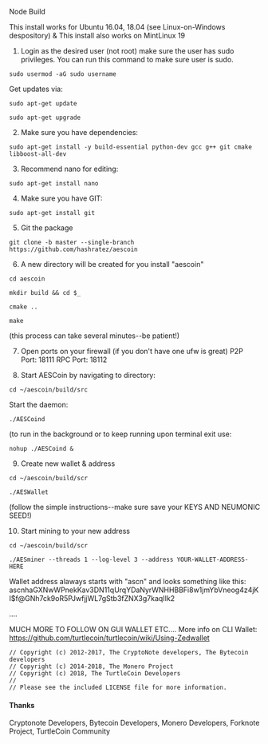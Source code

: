 Node Build

This install works for Ubuntu 16.04, 18.04 (see Linux-on-Windows despository) & This install also works on MintLinux 19  

1. Login as the desired user (not root) make sure the user has sudo privileges.  You can run this command to make sure user is sudo.
```
sudo usermod -aG sudo username
```
Get updates via:
```
sudo apt-get update
```
```
sudo apt-get upgrade
```
2. Make sure you have dependencies:
```
sudo apt-get install -y build-essential python-dev gcc g++ git cmake libboost-all-dev
```

3. Recommend nano for editing: 
```
sudo apt-get install nano
```
4. Make sure you have GIT: 
```
sudo apt-get install git
```
5. Git the package
```
git clone -b master --single-branch https://github.com/hashratez/aescoin
```
6. A new directory will be created for you install "aescoin"
```
cd aescoin
```
```
mkdir build && cd $_
```
```
cmake ..
```
```
make 
```
(this process can take several minutes--be patient!)

7.  Open ports on your firewall (if you don't have one ufw is great)
P2P Port: 18111
RPC Port: 18112

8. Start AESCoin by navigating to directory:
```
cd ~/aescoin/build/src
```
Start the daemon:
``` 
./AESCoind
```
(to run in the background or to keep running upon terminal exit use: 
```
nohup ./AESCoind &
```

9. Create new wallet & address
```
cd ~/aescoin/build/scr
```
```
./AESWallet
```
(follow the simple instructions--make sure save your KEYS AND NEUMONIC SEED!)

10. Start mining to your new address
```
cd ~/aescoin/build/scr
```
```
./AESminer --threads 1 --log-level 3 --address YOUR-WALLET-ADDRESS-HERE
```
Wallet address alaways starts with "ascn" and looks something like this:
ascnhaGXNwWPnekKav3DN11qUrqYDaNyrWNHHBBFi8w1jmYbVneog4z4jKI$f@GNh7ck9oR5PJwfjjWL7gStb3fZNX3g7kaqIIk2


....

MUCH MORE TO FOLLOW ON GUI WALLET ETC....
More info on CLI Wallet:
https://github.com/turtlecoin/turtlecoin/wiki/Using-Zedwallet


```
// Copyright (c) 2012-2017, The CryptoNote developers, The Bytecoin developers
// Copyright (c) 2014-2018, The Monero Project
// Copyright (c) 2018, The TurtleCoin Developers
// 
// Please see the included LICENSE file for more information.
```

#### Thanks
Cryptonote Developers, Bytecoin Developers, Monero Developers, Forknote Project, TurtleCoin Community
```
